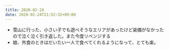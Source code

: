 ```yaml
---
title: 2020-02-24
date: 2020-02-24T21:52:32+09:00
---
```


- 雪山に行った、小さい子でも遊べそうなエリアがあったけど装備がなかったので泣く泣く引き返した。また今度リベンジする
- 娘、外食のときはだいたい一人で食べてくれるようになって、とても楽。
